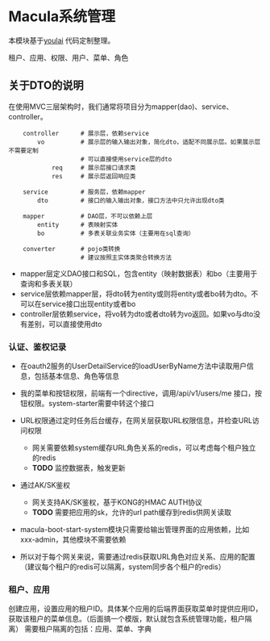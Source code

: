 # Macula系统管理

本模块基于[youlai](https://gitee.com/youlaitech/youlai-mall) 代码定制整理。

租户、应用、权限、用户、菜单、角色

## 关于DTO的说明

在使用MVC三层架构时，我们通常将项目分为mapper(dao)、service、controller。

```
    controller      # 展示层，依赖service
        vo          # 展示层的输入输出对象，简化dto，适配不同展示层。如果展示层不需要定制
                    # 可以直接使用service层的dto
            req     # 展示层接口请求类
            res     # 展示层返回响应类
            
    service         # 服务层，依赖mapper
        dto         # 接口的输入输出对象，接口方法中只允许出现dto类
        
    mapper          # DAO层，不可以依赖上层
        entity      # 表映射实体
        bo          # 多表关联业务实体（主要用在sql查询）
    
    converter       # pojo类转换
                    # 建议按照主实体类聚合转换方法    
```

- mapper层定义DAO接口和SQL，包含entity（映射数据表）和bo（主要用于查询和多表关联）
- service层依赖mapper层，将dto转为entity或则将entity或者bo转为dto。不可以在service接口出现entity或者bo
- controller层依赖service，将vo转为dto或者dto转为vo返回。如果vo与dto没有差别，可以直接使用dto

### 认证、鉴权记录

- 在oauth2服务的UserDetailService的loadUserByName方法中读取用户信息，包括基本信息、角色等信息

- 我的菜单和按钮权限，前端有一个directive，调用/api/v1/users/me 接口，按钮权限。system-starter需要中转这个接口

- URL权限通过定时任务后台缓存，在网关层获取URL权限信息，并检查URL访问权限
    - 网关需要依赖system缓存URL角色关系的redis，可以考虑每个租户独立的redis
    - **TODO** 监控数据表，触发更新
- 通过AK/SK鉴权
    - 网关支持AK/SK鉴权，基于KONG的HMAC AUTH协议
    - **TODO** 需要把应用的sk，允许的url path缓存到redis供网关读取

- macula-boot-start-system模块只需要给输出管理界面的应用依赖，比如xxx-admin，其他模块不需要依赖

- 所以对于每个网关来说，需要通过redis获取URL角色对应关系、应用的配置（建议每个租户的redis可以隔离，system同步各个租户的redis）

### 租户、应用

创建应用，设置应用的租户ID。具体某个应用的后端界面获取菜单时提供应用ID，获取该租户的菜单信息。（后面搞一个模版，默认就包含系统管理功能，租户隔离）
需要租户隔离的包括：应用、菜单、字典